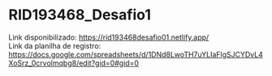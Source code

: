 # RID193468_Desafio1
Link disponibilizado: https://rid193468desafio01.netlify.app/<br>
Link da planilha de registro: https://docs.google.com/spreadsheets/d/1DNd8LwoTH7uYLIaFlgSJCYDvL4XoSrz_0crvolmqbg8/edit?gid=0#gid=0
